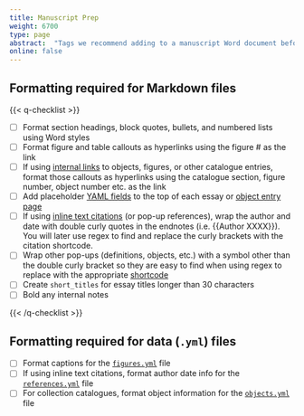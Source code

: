 ```yaml
---
title: Manuscript Prep
weight: 6700
type: page
abstract:  "Tags we recommend adding to a manuscript Word document before Pandoc conversion"
online: false
---
```


## Formatting required for Markdown files

{{< q-checklist >}}

- [ ] Format section headings, block quotes, bullets, and numbered lists using Word styles
- [ ] Format figure and table callouts as hyperlinks using the figure # as the link
- [ ] If using [internal links](/documentation/page-content/#apply-different-types-of-links) to objects, figures, or other catalogue entries, format those callouts as hyperlinks using the catalogue section, figure number, object number etc. as the link
- [ ] Add placeholder [YAML fields](/documentation/pages/) to the top of each essay or [object entry page](/documentation/collection-catalogues/#create-object-pages)
- [ ] If using [inline text citations](/documentation/citation-bibliographies/#add-inline-text-citations) (or pop-up references), wrap the author and date with double curly quotes in the endnotes (i.e. {{Author XXXX}}). You will later use regex to find and replace the curly brackets with the citation shortcode.
- [ ] Wrap other pop-ups (definitions, objects, etc.) with a symbol other than the double curly bracket so they are easy to find when using regex to replace with the appropriate [shortcode](/documentation/page-content/#use-shortcodes-to-add-features)
- [ ] Create `short_titles` for essay titles longer than 30 characters
- [ ] Bold any internal notes

{{< /q-checklist >}}

## Formatting required for data (`.yml`) files

- [ ] Format captions for the [`figures.yml`](/documentation/figure-images/#create-a-figuresyml-file-for-figure-image-metadata) file
- [ ] If using inline text citations, format author date info for the [`references.yml`](/documentation/citation-bibliographies/#capture-bibliographic-information-in-yaml) file
- [ ] For collection catalogues, format object information for the [`objects.yml`](/documentation/figure-images/#create-a-figuresyml-file-for-figure-image-metadata) file
